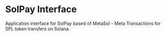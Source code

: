# SolPay Interface

Application interface for SolPay based of MetaSol - Meta Transactions for SPL token transfers on Solana.
